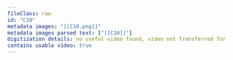 ```yaml
---
fileClass: raw
id: "C10"
metadata images: "[[C10.png]]"
metadata images parsed text: ["[[C10]]"]
digitization details: no useful video found, video not transferred for parsing
contains usable video: true
---
```

